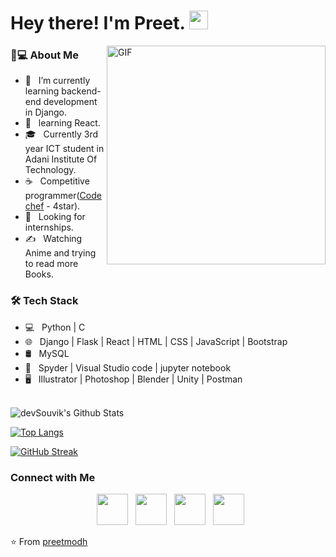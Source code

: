 <h1> Hey there! I'm Preet. <img src="https://github.com/souvikguria98/souvikguria98/blob/master/Hi.gif" width="30"></h1>
<img align="right" alt="GIF" src="https://cdn.dribbble.com/users/570218/screenshots/2218178/minion_nokeyframerig_old-pc.gif" width="350"/>
<!--- https://media1.tenor.com/images/9fb771fb621c29b0a2eae945b5ceeeb3/tenor.gif --->

<h3> 👨💻 About Me </h3>

- 🔭 &nbsp; I’m currently learning backend-end development in Django.
- 🤔 &nbsp; learning React.
- 🎓 &nbsp; Currently 3rd year ICT student in Adani Institute Of Technology.
- ☕ &nbsp; Competitive programmer([Codechef](https://www.codechef.com/users/preetmodh_13) - 4star).
- 💼 &nbsp; Looking for internships. 
- ✍️ &nbsp; Watching Anime and trying to read more Books.

<h3>🛠 Tech Stack</h3>

- 💻 &nbsp; Python | C 
- 🌐 &nbsp; Django | Flask | React | HTML | CSS | JavaScript | Bootstrap 
- 🛢 &nbsp; MySQL
- 🔧 &nbsp; Spyder | Visual Studio code | jupyter notebook
- 🖥 &nbsp; Illustrator | Photoshop | Blender | Unity | Postman

<br>

<img align="center" src="https://github-readme-stats.vercel.app/api?username=preetmodh&include_all_commits=true&count_private=true&show_icons=true&line_height=20&title_color=7A7ADB&icon_color=2234AE&text_color=D3D3D3&bg_color=0,000000,130F40" alt="devSouvik's Github Stats">

</br>

[![Top Langs](https://github-readme-stats.vercel.app/api/top-langs/?username=preetmodh&layout=compact&text_color=daf7dc&bg_color=151515)](https://github.com/preetmodh/github-readme-stats) 


[![GitHub Streak](https://github-readme-streak-stats.herokuapp.com/?user=preetmodh)](https://git.io/streak-stats)

<h3>Connect with Me </h3>

<p align="center">
&nbsp; <a href="https://twitter.com/PreetModh" target="_blank" rel="noopener noreferrer"><img src="https://img.icons8.com/plasticine/100/000000/twitter.png" width="50" /></a>  
&nbsp; <a href="https://www.instagram.com/preet_modh_13/" target="_blank" rel="noopener noreferrer"><img src="https://img.icons8.com/plasticine/100/000000/instagram-new.png" width="50" /></a>  
&nbsp; <a href="https://www.linkedin.com/in/preet-modh-5746b3189/" target="_blank" rel="noopener noreferrer"><img src="https://img.icons8.com/plasticine/100/000000/linkedin.png" width="50" /></a>
&nbsp; <a href="mailto:preetmodh@gmail.com" target="_blank" rel="noopener noreferrer"><img src="https://img.icons8.com/plasticine/100/000000/gmail.png"  width="50" /></a>
</p>

⭐️ From [preetmodh](https://github.com/preetmodh)
